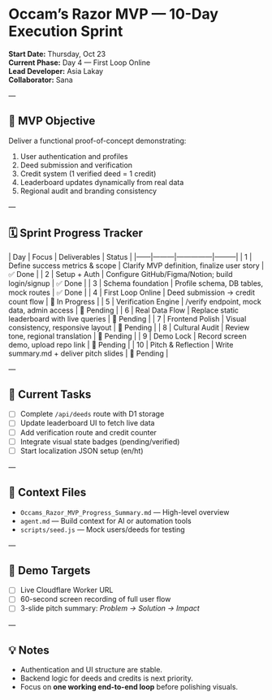 # Occam’s Razor MVP — 10-Day Execution Sprint

**Start Date:** Thursday, Oct 23  
**Current Phase:** Day 4 — First Loop Online  
**Lead Developer:** Asia Lakay  
**Collaborator:** Sana  

—

## 🎯 MVP Objective
Deliver a functional proof-of-concept demonstrating:
1. User authentication and profiles  
2. Deed submission and verification  
3. Credit system (1 verified deed = 1 credit)  
4. Leaderboard updates dynamically from real data  
5. Regional audit and branding consistency  

—

## 🗓 Sprint Progress Tracker

| Day | Focus | Deliverables | Status |
|——|———|—————|———|
| 1 | Define success metrics & scope | Clarify MVP definition, finalize user story | ✅ Done |
| 2 | Setup + Auth | Configure GitHub/Figma/Notion; build login/signup | ✅ Done |
| 3 | Schema foundation | Profile schema, DB tables, mock routes | ✅ Done |
| 4 | First Loop Online | Deed submission → credit count flow | 🚧 In Progress |
| 5 | Verification Engine | /verify endpoint, mock data, admin access | 🔲 Pending |
| 6 | Real Data Flow | Replace static leaderboard with live queries | 🔲 Pending |
| 7 | Frontend Polish | Visual consistency, responsive layout | 🔲 Pending |
| 8 | Cultural Audit | Review tone, regional translation | 🔲 Pending |
| 9 | Demo Lock | Record screen demo, upload repo link | 🔲 Pending |
| 10 | Pitch & Reflection | Write summary.md + deliver pitch slides | 🔲 Pending |

—

## 🔧 Current Tasks
- [ ] Complete `/api/deeds` route with D1 storage  
- [ ] Update leaderboard UI to fetch live data  
- [ ] Add verification route and credit counter  
- [ ] Integrate visual state badges (pending/verified)  
- [ ] Start localization JSON setup (en/ht)  

—

## 🧠 Context Files
- `Occams_Razor_MVP_Progress_Summary.md` — High-level overview  
- `agent.md` — Build context for AI or automation tools  
- `scripts/seed.js` — Mock users/deeds for testing  

—

## 🚀 Demo Targets
- [ ] Live Cloudflare Worker URL  
- [ ] 60-second screen recording of full user flow  
- [ ] 3-slide pitch summary: *Problem → Solution → Impact*  

—

## 💡 Notes
- Authentication and UI structure are stable.  
- Backend logic for deeds and credits is next priority.  
- Focus on **one working end-to-end loop** before polishing visuals.  